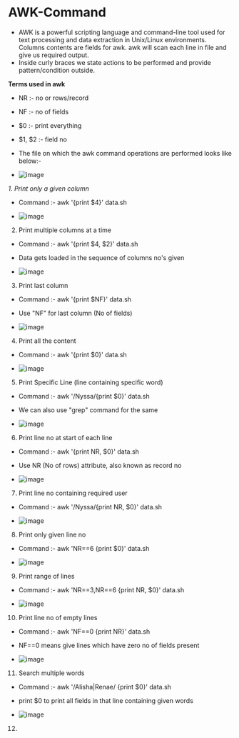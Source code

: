 # AWK-Command

- AWK is a powerful scripting language and command-line tool used for text processing and data extraction in Unix/Linux environments. Columns contents are fields for awk. awk will scan each line in file and give us required output.
- Inside curly braces we state actions to be performed and provide pattern/condition outside.

**Terms used in awk**

- NR :- no or rows/record
- NF :- no of fields
- $0 :- print everything
- $1, $2 :- field no

- The file on which the awk command operations are performed looks like below:-

- ![image](https://github.com/user-attachments/assets/f5110e68-a8c7-41f7-9af4-3febf96cb247)

*_1. Print only a given column_*
- Command :- awk '{print $4}' data.sh

- ![image](https://github.com/user-attachments/assets/76e862c5-c2e3-4ff2-b43e-21b289662981)

2. Print multiple columns at a time
- Command :- awk '{print $4, $2}' data.sh
- Data gets loaded in the sequence of columns no's given

- ![image](https://github.com/user-attachments/assets/0fa4da0e-22a1-4e53-bcab-19f0d612a995)

3. Print last column
- Command :- awk '{print $NF}' data.sh
- Use "NF" for last column (No of fields)

- ![image](https://github.com/user-attachments/assets/77708eb3-30ce-4a51-b479-772b593f0d47)

4. Print all the content
- Command :- awk '{print $0}' data.sh

- ![image](https://github.com/user-attachments/assets/bb6eaada-3828-4eb6-957f-274836ad5d6c)

5. Print Specific Line (line containing specific word)
- Command :- awk '/Nyssa/{print $0}' data.sh
- We can also use "grep" command for the same

- ![image](https://github.com/user-attachments/assets/696c48b1-25c4-47de-81f1-d135b6e88a4c)

6. Print line no at start of each line
- Command :- awk '{print NR, $0}' data.sh
- Use NR (No of rows) attribute, also known as record no

- ![image](https://github.com/user-attachments/assets/cebcd175-d367-454d-9b2b-5338562a29ee)

7. Print line no containing required user
- Command :- awk '/Nyssa/{print NR, $0}' data.sh

- ![image](https://github.com/user-attachments/assets/a9532801-6b74-46f5-8860-61e613c2533e)

8. Print only given line no
- Command :- awk 'NR==6 {print $0}' data.sh

- ![image](https://github.com/user-attachments/assets/bf634043-fec5-40e4-a24a-63c769847acd)

9. Print range of lines
- Command :- awk 'NR==3,NR==6 {print NR, $0}' data.sh

- ![image](https://github.com/user-attachments/assets/44cbc26f-90d4-4b14-ae79-8fafa1694336)

10. Print line no of empty lines
- Command :- awk 'NF==0 {print NR}' data.sh
- NF==0 means give lines which have zero no of fields present

- ![image](https://github.com/user-attachments/assets/0f0d7e94-b78d-4608-bfcc-be2842666970)

11. Search multiple words
- Command :- awk '/Alisha|Renae/ {print $0}' data.sh
- print $0 to print all fields in that line containing given words

- ![image](https://github.com/user-attachments/assets/b46aae69-443c-4097-910f-1022d5654d29)

12. 





